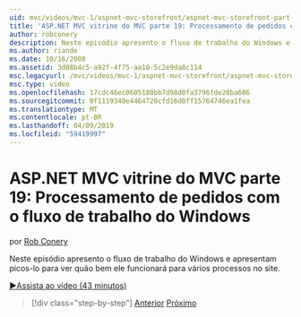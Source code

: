 ```yaml
---
uid: mvc/videos/mvc-1/aspnet-mvc-storefront/aspnet-mvc-storefront-part-19-processing-orders-with-windows-workflow
title: 'ASP.NET MVC vitrine do MVC parte 19: Processamento de pedidos com o fluxo de trabalho do Windows | Microsoft Docs'
author: robconery
description: Neste episódio apresento o fluxo de trabalho do Windows e apresentam picos-lo para ver quão bem ele funcionará para vários processos no site.
ms.author: riande
ms.date: 10/16/2008
ms.assetid: 3d08b4c5-a92f-4f75-aa10-5c2e9da8c114
msc.legacyurl: /mvc/videos/mvc-1/aspnet-mvc-storefront/aspnet-mvc-storefront-part-19-processing-orders-with-windows-workflow
msc.type: video
ms.openlocfilehash: 17cdc46ec0605180bb7d98d0fa3796fde28ba686
ms.sourcegitcommit: 0f1119340e4464720cfd16d0ff15764746ea1fea
ms.translationtype: MT
ms.contentlocale: pt-BR
ms.lasthandoff: 04/09/2019
ms.locfileid: "59419997"
---
```

# <a name="aspnet-mvc-mvc-storefront-part-19-processing-orders-with-windows-workflow"></a>ASP.NET MVC vitrine do MVC parte 19: Processamento de pedidos com o fluxo de trabalho do Windows

por [Rob Conery](https://github.com/robconery)

Neste episódio apresento o fluxo de trabalho do Windows e apresentam picos-lo para ver quão bem ele funcionará para vários processos no site.

[&#9654;Assista ao vídeo (43 minutos)](https://channel9.msdn.com/Blogs/ASP-NET-Site-Videos/aspnet-mvc-mvc-storefront-part-19-processing-orders-with-windows-workflow)

> [!div class="step-by-step"]
> [Anterior](aspnet-mvc-storefront-part-18-creating-an-experience.md)
> [Próximo](aspnet-mvc-storefront-part-19a-windows-workflow-followup.md)
